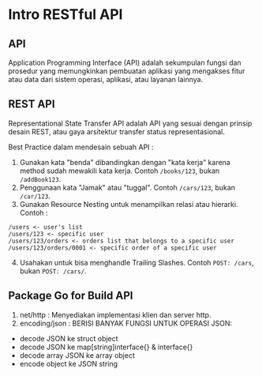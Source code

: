 # Intro RESTful API

## API

Application Programming Interface (API) adalah sekumpulan fungsi dan prosedur yang memungkinkan pembuatan aplikasi yang mengakses fitur atau data dari sistem operasi, aplikasi, atau layanan lainnya.

## REST API

Representational State Transfer API adalah API yang sesuai dengan prinsip desain REST, atau gaya arsitektur transfer status representasional.

Best Practice dalam mendesain sebuah API :

1. Gunakan kata "benda" dibandingkan dengan "kata kerja" karena method sudah mewakili kata kerja. Contoh `/books/123`, bukan `/addBook123`.
2. Penggunaan kata "Jamak" atau "tuggal". Contoh `/cars/123`, bukan `/car/123`.
3. Gunakan Resource Nesting untuk menampilkan relasi atau hierarki. Contoh :

```
/users <- user's list
/users/123 <- specific user
/users/123/orders <- orders list that belongs to a specific user
/users/123/orders/0001 <- specific order of a specific user
```

4. Usahakan untuk bisa menghandle Trailing Slashes. Contoh `POST: /cars`, bukan `POST: /cars/`.

## Package Go for Build API

1. net/http : Menyediakan implementasi klien dan server http.
2. encoding/json : BERISI BANYAK FUNGSI UNTUK OPERASI JSON:

-   decode JSON ke struct object
-   decode JSON ke map[string]interface{} & interface{}
-   decode array JSON ke array object
-   encode object ke JSON string
